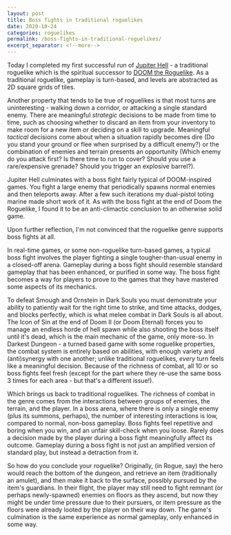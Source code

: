 ```yaml
---
layout: post
title: Boss fights in traditional roguelikes
date: 2020-10-24
categories: roguelikes
permalink: /boss-fights-in-traditional-roguelikes/
excerpt_separator: <!--more-->
---
```


Today I completed my first successful run of [Jupiter Hell](https://jupiterhell.com/) -
a traditional roguelike which is the spiritual successor to [DOOM the Roguelike](https://drl.chaosforge.org/).
As a traditional roguelike, gameplay is turn-based, and levels are abstracted as 2D square grids of tiles.

Another property that tends to be true of roguelikes is that most turns are uninteresting - walking down a corridor,
or attacking a single standard enemy. There are meaningful _strategic_ decisions to be made from time to time,
such as choosing whether to discard an item from your inventory to make room for a new item or deciding on a skill
to upgrade. Meaningful _tactical_ decisions come about when a situation rapidly becomes dire (Do you stand your ground or flee
when surprised by a difficult enemy?) or the combination of enemies and terrain presents an opportunity (Which enemy do you
attack first? Is there time to run to cover? Should you use a rare/expensive grenade? Should you trigger an explosive barrel?).

Jupiter Hell culminates with a boss fight fairly typical of DOOM-inspired games.
You fight a large enemy that periodically spawns normal enemies and then teleports away.
After a few such iterations my dual-pistol toting marine made short work of it.
As with the boss fight at the end of Doom the Roguelike, I found it to be an anti-climactic
conclusion to an otherwise solid game.

Upon further reflection, I'm not convinced that the roguelike genre supports boss fights at all.

<!--more-->

In real-time games, or some non-roguelike turn-based games, a typical boss fight
involves the player fighting a single tougher-than-usual enemy in a closed-off arena.
Gameplay during a boss fight should resemble standard gameplay that has been enhanced, or purified in some way.
The boss fight becomes a way for players to prove to the games that they have mastered some aspects of its mechanics.

To defeat Smough and Ornstein
in Dark Souls you must demonstrate your ability to patiently wait for the right time to strike,
and time attacks, dodges, and blocks perfectly, which is what melee combat in Dark Souls is all about.
The Icon of Sin at the end of Doom II (or Doom Eternal) forces you to manage an endless horde of
hell spawn while also shooting the boss itself until it's dead, which is the main mechanic of the
game, only more-so.
In Darkest Dungeon - a turned based game with some roguelike properties, the combat system is entirely based on
abilities, with enough variety and (anti)synergy with one another; unlike traditional roguelikes, _every_ turn
feels like a meaningful decision.
Because of the richness of combat, all 10 or so boss fights feel fresh (except for the part where they re-use
the same boss 3 times for each area - but that's a different issue!).

Which brings us back to traditional roguelikes. The richness of combat in the genre comes from the interactions
between groups of enemies, the terrain, and the player. In a boss arena, where there is only a single enemy (plus
its summons, perhaps), the number of interesting interactions is low, compared to normal, non-boss gameplay.
Boss fights feel repetitive and boring when you win, and an unfair skill-check when you loose.
Rarely does a decision made by the player during a boss fight meaningfully affect its outcome.
Gameplay during a boss fight is not just an amplified version of standard play, but instead a detraction from it.

So how do you conclude your roguelike? Originally, (in Rogue, say) the hero would reach the bottom of the dungeon, and retrieve
an item (traditionally an amulet), and then make it back to the surface, possibly pursued by the item's
guardians. In their flight, the player may still need to fight remnant (or perhaps newly-spawned) enemies on
floors as they ascend, but now they might be under time pressure due to their pursuers, or item pressure as
the floors were already looted by the player on their way down. The game's culmination is the same experience
as normal gameplay, only enhanced in some way.
